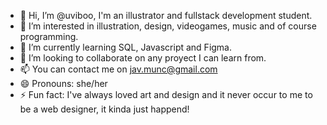 - 👋 Hi, I’m @uviboo, I'm an illustrator and fullstack development student.
- 👀 I’m interested in illustration, design, videogames, music and of course programming.
- 🌱 I’m currently learning SQL, Javascript and Figma.
- 💞️ I’m looking to collaborate on any proyect I can learn from.
- 📫 You can contact me on jav.munc@gmail.com
- 😄 Pronouns: she/her
- ⚡ Fun fact: I've always loved art and design and it never occur to me to be a web designer, it kinda just happend!

<!---
uviboo/uviboo is a ✨ special ✨ repository because its `README.md` (this file) appears on your GitHub profile.
You can click the Preview link to take a look at your changes.
--->
